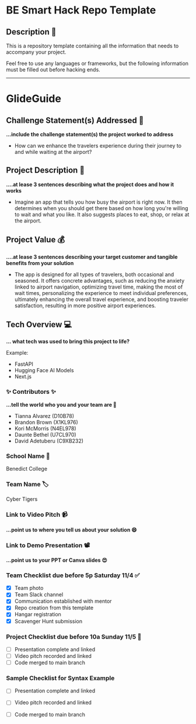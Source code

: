 # BE Smart Hack Repo Template

## Description 🚨 
This is a repository template containing all the information that needs to accompany your project.

Feel free to use any languages or frameworks, but the following information must be filled out before hacking ends.
___________
# GlideGuide

## Challenge Statement(s) Addressed 🎯
**...include the challenge statement(s) the project worked to address**
* How can we enhance the travelers experience during their journey to and while waiting at the airport?

## Project Description 🤯
**....at lease 3 sentences describing what the project does and how it works**
* Imagine an app that tells you how busy the airport is right now. It then determines when you should get there based on how long you're willing to wait and what you like. It also suggests places to eat, shop, or relax at the airport.

## Project Value 💰
**....at lease 3 sentences describing your target customer and tangible benefits from your solution**
* The app is designed for all types of travelers, both occasional and seasoned. It offers concrete advantages, such as reducing the anxiety linked to airport navigation, optimizing travel time, making the most of wait times, personalizing the experience to meet individual preferences, ultimately enhancing the overall travel experience, and boosting traveler satisfaction, resulting in more positive airport experiences.

## Tech Overview 💻
**... what tech was used to bring this project to life?**

Example:
* FastAPI
* Hugging Face AI Models
* Next.js


### ✨ Contributors ✨
**...tell the world who you and your team are 🙂**
* Tianna Alvarez (D10B78)
* Brandon Brown (X1KL976)
* Kori McMorris (N4EL978)
* Daunte Bethel (U7CL970)
* David Adetuberu (C9XB232)

### School Name 🏫
Benedict College

### Team Name 🏷
Cyber Tigers

### Link to Video Pitch 📹
**...point us to where you tell us about your solution 😄**

### Link to Demo Presentation 📽
**...point us to your PPT or Canva slides 😍**

### Team Checklist due before 5p Saturday 11/4 ✅
- [X] Team photo
- [X] Team Slack channel
- [X] Communication established with mentor
- [X] Repo creation from this template
- [X] Hangar registration
- [X] Scavenger Hunt submission

### Project Checklist due before 10a Sunday 11/5 🏁
- [ ] Presentation complete and linked
- [ ] Video pitch recorded and linked
- [ ] Code merged to main branch

### Sample Checklist for Syntax Example 
- [ ] Presentation complete and linked
- [ ] Video pitch recorded and linked
- [ ] Code merged to main branch

